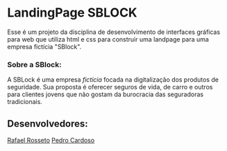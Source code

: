 # LandingPage SBLOCK

Esse é um projeto da disciplina de desenvolvimento de interfaces gráficas para web que utiliza html e css para construir uma landpage para uma empresa fictícia "SBlock".

### Sobre a SBlock: 
A SBLock é uma empresa _fictícia_ focada na digitalização dos produtos de seguridade. Sua proposta é oferecer seguros de vida, de carro e outros para clientes jovens que não gostam da burocracia das seguradoras tradicionais.

## Desenvolvedores:

[Rafael Rosseto](https://github.com/rossetow)
[Pedro Cardoso](https://github.com/PedroCardosoFaleiro)
